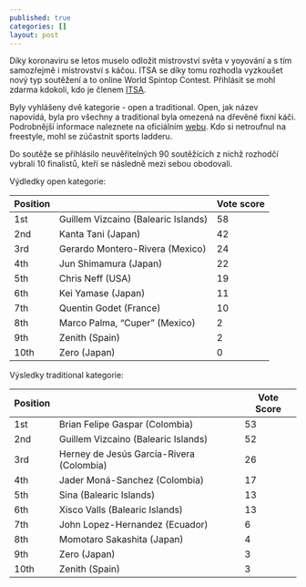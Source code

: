 ```yaml
---
published: true
categories: []
layout: post
---
```

Díky koronaviru se letos muselo odložit mistrovství světa v yoyování a s tím samozřejmě i mistrovství s káčou. ITSA se díky tomu rozhodla vyzkoušet nový typ soutěžení a to online World Spintop Contest. Přihlásit se mohl zdarma kdokoli, kdo je členem [ITSA](https://spintop.cz/mezinarodni-spintop-asociace-itsa/).

Byly vyhlášeny dvě kategorie - open a traditional. Open, jak název napovídá, byla pro všechny a traditional byla omezená na dřevěné fixní káči. Podrobnější informace naleznete na oficiálním [webu](https://spintops.org/world-contest/). Kdo si netroufnul na freestyle, mohl se zúčastnit sports ladderu.

Do soutěže se přihlásilo neuvěřitelných 90 soutěžících z nichž rozhodčí vybrali 10 finalistů, kteří se následně mezi sebou obodovali.

Výdledky open kategorie:

| Position |  | Vote score |
|-|-|-|
| 1st | Guillem Vizcaino (Balearic Islands) | 58 |
| 2nd | Kanta Tani (Japan) | 42 |
| 3rd | Gerardo Montero-Rivera (Mexico) | 24 |
| 4th | Jun Shimamura (Japan) | 22 |
| 5th | Chris Neff (USA) | 19 |
| 6th | Kei Yamase (Japan) | 11 |
| 7th | Quentin Godet (France) | 10 |
| 8th | Marco Palma, “Cuper” (Mexico) | 2 |
| 9th | Zenith (Spain) | 2 |
| 10th | Zero (Japan) | 0 |

Výsledky traditional kategorie:

| Position |  | Vote Score |
|-|-|-|
| 1st | Brian Felipe Gaspar (Colombia) | 53 |
| 2nd | Guillem Vizcaino (Balearic Islands) | 52 |
| 3rd | Herney de Jesús García-Rivera (Colombia) | 26 |
| 4th | Jader Moná-Sanchez (Colombia) | 17 |
| 5th | Sina (Balearic Islands) | 13 |
| 6th | Xisco Valls (Balearic Islands) | 13 |
| 7th | John Lopez-Hernandez (Ecuador) | 6 |
| 8th | Momotaro Sakashita (Japan) | 4 |
| 9th | Zero (Japan) | 3 |
| 10th | Zenith (Spain) | 3 |
